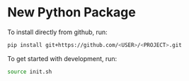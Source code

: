 # New Python Package

To install directly from github, run:
```sh
pip install git+https://github.com/<USER>/<PROJECT>.git
```

To get started with development, run:

```sh
source init.sh
```
